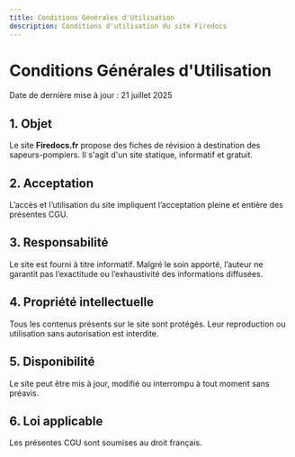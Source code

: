 ```yaml
---
title: Conditions Générales d'Utilisation
description: Conditions d'utilisation du site Firedocs
---
```


# Conditions Générales d'Utilisation

Date de dernière mise à jour : 21 juillet 2025

## 1. Objet

Le site **Firedocs.fr** propose des fiches de révision à destination des sapeurs-pompiers. Il s'agit d'un site statique, informatif et gratuit.

## 2. Acceptation

L’accès et l’utilisation du site impliquent l’acceptation pleine et entière des présentes CGU.

## 3. Responsabilité

Le site est fourni à titre informatif. Malgré le soin apporté, l’auteur ne garantit pas l’exactitude ou l’exhaustivité des informations diffusées.

## 4. Propriété intellectuelle

Tous les contenus présents sur le site sont protégés. Leur reproduction ou utilisation sans autorisation est interdite.

## 5. Disponibilité

Le site peut être mis à jour, modifié ou interrompu à tout moment sans préavis.

## 6. Loi applicable

Les présentes CGU sont soumises au droit français.
